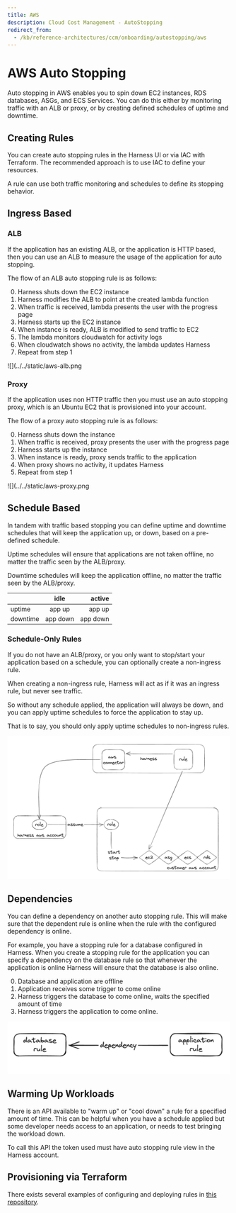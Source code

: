 ```yaml
---
title: AWS
description: Cloud Cost Management - AutoStopping 
redirect_from:
  - /kb/reference-architectures/ccm/onboarding/autostopping/aws
---
```


# AWS Auto Stopping

Auto stopping in AWS enables you to spin down EC2 instances, RDS databases, ASGs, and ECS Services. You can do this either by monitoring traffic with an ALB or proxy, or by creating defined schedules of uptime and downtime.

## Creating Rules

You can create auto stopping rules in the Harness UI or via IAC with Terraform. The recommended approach is to use IAC to define your resources.

A rule can use both traffic monitoring and schedules to define its stopping behavior.

## Ingress Based

### ALB

If the application has an existing ALB, or the application is HTTP based, then you can use an ALB to measure the usage of the application for auto stopping.

The flow of an ALB auto stopping rule is as follows:

0. Harness shuts down the EC2 instance
1. Harness modifies the ALB to point at the created lambda function
2. When traffic is received, lambda presents the user with the progress page
3. Harness starts up the EC2 instance
4. When instance is ready, ALB is modified to send traffic to EC2
5. The lambda monitors cloudwatch for activity logs
6. When cloudwatch shows no activity, the lambda updates Harness
7. Repeat from step 1

![](../../static/aws-alb.png

### Proxy

If the application uses non HTTP traffic then you must use an auto stopping proxy, which is an Ubuntu EC2 that is provisioned into your account.

The flow of a proxy auto stopping rule is as follows:

0. Harness shuts down the instance
1. When traffic is received, proxy presents the user with the progress page
2. Harness starts up the instance
3. When instance is ready, proxy sends traffic to the application
4. When proxy shows no activity, it updates Harness
5. Repeat from step 1

![](../../static/aws-proxy.png

## Schedule Based

In tandem with traffic based stopping you can define uptime and downtime schedules that will keep the application up, or down, based on a pre-defined schedule.

Uptime schedules will ensure that applications are not taken offline, no matter the traffic seen by the ALB/proxy.

Downtime schedules will keep the application offline, no matter the traffic seen by the ALB/proxy.

|          |     idle    |    active  |
|----------|:-----------:|-----------:|
| uptime   |  app up    |  app up   |
| downtime |  app down  |  app down |

### Schedule-Only Rules

If you do not have an ALB/proxy, or you only want to stop/start your application based on a schedule, you can optionally create a non-ingress rule.

When creating a non-ingress rule, Harness will act as if it was an ingress rule, but never see traffic.

So without any schedule applied, the application will always be down, and you can apply uptime schedules to force the application to stay up.

That is to say, you should only apply uptime schedules to non-ingress rules.

![](../../static/aws-schedule.png)

## Dependencies

You can define a dependency on another auto stopping rule. This will make sure that the dependent rule is online when the rule with the configured dependency is online.

For example, you have a stopping rule for a database configured in Harness. When you create a stopping rule for the application you can specify a dependency on the database rule so that whenever the application is online Harness will ensure that the database is also online.

0. Database and application are offline
1. Application receives some trigger to come online
2. Harness triggers the database to come online, waits the specified amount of time
3. Harness triggers the application to come online.

![](../../static/dependency.png)

## Warming Up Workloads

There is an API available to "warm up" or "cool down" a rule for a specified amount of time. This can be helpful when you have a schedule applied but some developer needs access to an application, or needs to test bringing the workload down.

To call this API the token used must have auto stopping rule view in the Harness account.

## Provisioning via Terraform

There exists several examples of configuring and deploying rules in [this repository](https://github.com/wings-software/AutoStoppingLab/tree/main/aws).